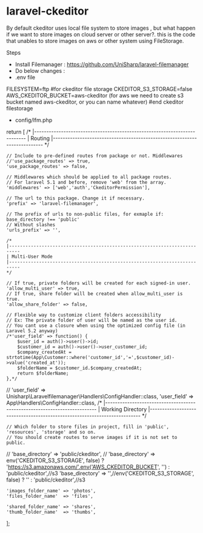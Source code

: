 # laravel-ckeditor
By default ckeditor uses local file system to store images , but what happen if we want to store images on cloud server or other server?. this is the code that unables to store images on aws or other system using FileStorage. 

Steps
- Install Filemanager : https://github.com/UniSharp/laravel-filemanager
- Do below changes :
- .env file

FILESYSTEM=ftp
#for ckeditor file storage
CKEDITOR_S3_STORAGE=false
AWS_CKEDITOR_BUCKET=aws-ckeditor (for aws we need to create s3 bucket named aws-ckeditor, or you can name whatever)
#end ckeditor filestorage

- config/lfm.php

return [
    /*
    |--------------------------------------------------------------------------
    | Routing
    |--------------------------------------------------------------------------
    */

    // Include to pre-defined routes from package or not. Middlewares
    //'use_package_routes' => true,
    'use_package_routes' => false,

    // Middlewares which should be applied to all package routes.
    // For laravel 5.1 and before, remove 'web' from the array.
    'middlewares' => ['web','auth','CkeditorPermission'],

    // The url to this package. Change it if necessary.
    'prefix' => 'laravel-filemanager',

    // The prefix of urls to non-public files, for exmaple if: base_directory !== 'public'
    // Without slashes
    'urls_prefix' => '',

    /*
    |--------------------------------------------------------------------------
    | Multi-User Mode
    |--------------------------------------------------------------------------
    */

    // If true, private folders will be created for each signed-in user.
    'allow_multi_user' => true,
    // If true, share folder will be created when allow_multi_user is true.
    'allow_share_folder' => false,

    // Flexible way to customize client folders accessibility
    // Ex: The private folder of user will be named as the user id.
    // You cant use a closure when using the optimized config file (in Laravel 5.2 anyway)
    /*'user_field' => function() {
        $user_id = auth()->user()->id;
        $customer_id = auth()->user()->user_customer_id;
        $company_createdAt = strtotime(App\Customer::where('customer_id','=',$customer_id)->value('created_at'));
        $folderName = $customer_id.$company_createdAt;
        return $folderName;
    },*/
   // 'user_field' => Unisharp\Laravelfilemanager\Handlers\ConfigHandler::class,
    'user_field'   =>   App\Handlers\ConfigHandler::class,
    /*
    |--------------------------------------------------------------------------
    | Working Directory
    |--------------------------------------------------------------------------
    */

    // Which folder to store files in project, fill in 'public', 'resources', 'storage' and so on.
    // You should create routes to serve images if it is not set to public.
   // 'base_directory' => 'public/ckeditor',
   // 'base_directory' => env('CKEDITOR_S3_STORAGE', false) ? 'https://s3.amazonaws.com/'.env('AWS_CKEDITOR_BUCKET', '') : 'public/ckeditor',//s3
    'base_directory' => '',//env('CKEDITOR_S3_STORAGE', false) ? '' : 'public/ckeditor',//s3


    'images_folder_name' => 'photos',
    'files_folder_name'  => 'files',

    'shared_folder_name' => 'shares',
    'thumb_folder_name'  => 'thumbs',

 
];
